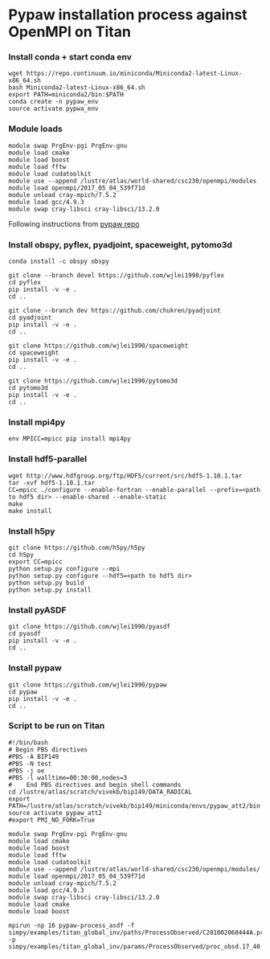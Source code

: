 # Pypaw installation process against OpenMPI on Titan

### Install conda + start conda env

```
wget https://repo.continuum.io/miniconda/Miniconda2-latest-Linux-x86_64.sh
bash Miniconda2-latest-Linux-x86_64.sh
export PATH=miniconda2/bin:$PATH
conda create -n pypaw_env
source activate pypwa_env
```

### Module loads

```
module swap PrgEnv-pgi PrgEnv-gnu
module load cmake
module load boost
module load fftw
module load cudatoolkit
module use --append /lustre/atlas/world-shared/csc230/openmpi/modules
module load openmpi/2017_05_04_539f71d
module unload cray-mpich/7.5.2
module load gcc/4.9.3
module swap cray-libsci cray-libsci/13.2.0
```

 Following instructions from [pypaw repo](https://github.com/wjlei1990/pypaw/blob/master/INSTALL.md)
 
 ### Install obspy, pyflex, pyadjoint, spaceweight, pytomo3d
 
```
conda install -c obspy obspy

git clone --branch devel https://github.com/wjlei1990/pyflex 
cd pyflex
pip install -v -e .
cd ..

git clone --branch dev https://github.com/chukren/pyadjoint 
cd pyadjoint
pip install -v -e .
cd ..

git clone https://github.com/wjlei1990/spaceweight
cd spaceweight
pip install -v -e .
cd ..

git clone https://github.com/wjlei1990/pytomo3d
cd pytomo3d
pip install -v -e .
cd ..
```
 
### Install mpi4py
 
 ```
 env MPICC=mpicc pip install mpi4py
 ```

### Install hdf5-parallel

```
wget http://www.hdfgroup.org/ftp/HDF5/current/src/hdf5-1.10.1.tar
tar -xvf hdf5-1.10.1.tar 
CC=mpicc ./configure --enable-fortran --enable-parallel --prefix=<path to hdf5 dir> --enable-shared --enable-static
make
make install
```

### Install h5py

```
git clone https://github.com/h5py/h5py
cd h5py
export CC=mpicc
python setup.py configure --mpi
python setup.py configure --hdf5=<path to hdf5 dir>
python setup.py build
python setup.py install
```

### Install pyASDF

```
git clone https://github.com/wjlei1990/pyasdf
cd pyasdf
pip install -v -e .
cd ..
```

### Install pypaw

```
git clone https://github.com/wjlei1990/pypaw
cd pypaw
pip install -v -e .
cd ..
```


### Script to be run on Titan

```
#!/bin/bash
# Begin PBS directives
#PBS -A BIP149
#PBS -N test
#PBS -j oe
#PBS -l walltime=00:30:00,nodes=3
#    End PBS directives and begin shell commands
cd /lustre/atlas/scratch/vivekb/bip149/DATA_RADICAL
export PATH=/lustre/atlas/scratch/vivekb/bip149/miniconda/envs/pypaw_att2/bin:$PATH
source activate pypaw_att2
#export PMI_NO_FORK=True

module swap PrgEnv-pgi PrgEnv-gnu
module load cmake
module load boost
module load fftw
module load cudatoolkit
module use --append /lustre/atlas/world-shared/csc230/openmpi/modules/
module load openmpi/2017_05_04_539f71d
module unload cray-mpich/7.5.2
module load gcc/4.9.3
module swap cray-libsci cray-libsci/13.2.0
module load cmake
module load boost

mpirun -np 16 pypaw-process_asdf -f simpy/examples/titan_global_inv/paths/ProcessObserved/C201002060444A.proc_obsd_17_40.path.json -p simpy/examples/titan_global_inv/params/ProcessObserved/proc_obsd.17_40.param.yml

```
